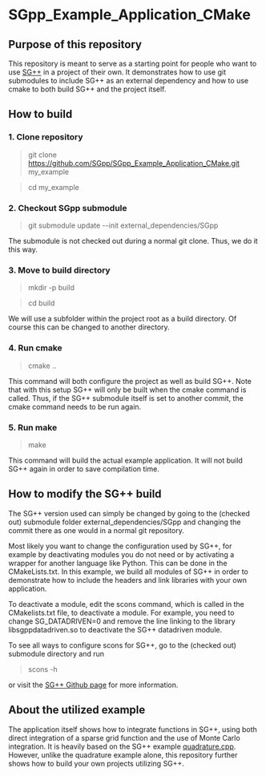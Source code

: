 # SGpp_Example_Application_CMake

## Purpose of this repository

This repository is meant to serve as a starting point for people who want to use [SG++](https://github.com/SGpp/SGpp) in a project of their own. 
It demonstrates how to use git submodules to include SG++ as an external dependency and how to use cmake
to both build SG++ and the project itself.

## How to build

### 1. Clone repository
> git clone https://github.com/SGpp/SGpp_Example_Application_CMake.git my_example

> cd my_example
### 2. Checkout SGpp submodule
> git submodule update --init external_dependencies/SGpp

The submodule is not checked out during a normal git clone. Thus, we do it this way.

### 3. Move to build directory
> mkdir -p build

> cd build

We will use a subfolder within the project root as a build directory. Of course this can be changed to another directory.

### 4. Run cmake
> cmake ..

This command will both configure the project as well as build SG++.
Note that with this setup SG++ will only be built when the cmake command is called.
Thus, if the SG++ submodule itself is set to another commit, the cmake command needs to be run again.

### 5. Run make
> make

This command will build the actual example application. It will not build SG++ again in order to save compilation time.

## How to modify the SG++ build
The SG++ version used can simply be changed by going to the (checked out) submodule folder external_dependencies/SGpp and changing the commit there as one would in a normal git repository.

Most likely you want to change the configuration used by SG++, for example by deactivating modules you do not need or by activating a wrapper for another language like Python.
This can be done in the CMakeLists.txt. In this example, we build all modules of SG++ in order to demonstrate how to include the headers and link libraries with your own application.

To deactivate a module, edit the scons command, which is called in the CMakelists.txt file, to deactivate a module. For example, you need to change SG_DATADRIVEN=0 and remove the line linking to the library libsgppdatadriven.so to deactivate the SG++ datadriven module.

To see all ways to configure scons for SG++, go to the (checked out) submodule directory and run
> scons -h

or visit the [SG++ Github page](https://github.com/SGpp/SGpp) for more information.


## About the utilized example
The application itself shows how to integrate functions in SG++, using both direct integration of a sparse grid function and the use of Monte Carlo integration.
It is heavily based on the SG++ example [quadrature.cpp](https://github.com/SGpp/SGpp/blob/master/base/examples/quadrature.cpp). However, unlike the quadrature example alone, this repository further shows how to build your own projects utilizing SG++.
